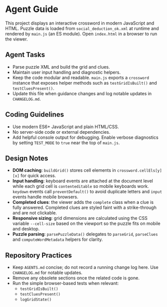 # Agent Guide

This project displays an interactive crossword in modern JavaScript and HTML.
Puzzle data is loaded from `social_deduction_ok.xml` at runtime and rendered by
`main.js` (an ES module). Open `index.html` in a browser to run the viewer.

## Agent Tasks
- Parse puzzle XML and build the grid and clues.
- Maintain user input handling and diagnostic helpers.
- Keep the code modular and readable. `main.js` exports a `crossword` instance
  that exposes helper methods such as `testGridIsBuilt()` and
  `testCluesPresent()`.
- Update this file when guidance changes and log notable updates in
  `CHANGELOG.md`.

## Coding Guidelines
- Use modern ES6+ JavaScript and plain HTML/CSS.
- No server-side code or external dependencies.
- Add helpful console output for debugging. Enable verbose diagnostics by setting
  `TEST_MODE` to `true` near the top of `main.js`.

## Design Notes
- **DOM caching**: `buildGrid()` stores cell elements in
  `crossword.cellEls[y][x]` for quick access.
- **Input handling**: keyboard events are attached at the document level while
  each grid cell is `contenteditable` so mobile keyboards work. `keydown` events
  call `preventDefault()` to avoid duplicate letters and `input` events handle
  mobile browsers.
- **Completed clues**: the viewer adds the `complete` class when a clue is fully
  answered. Completed clues are styled faint with a strike-through and are not
  clickable.
- **Responsive sizing**: grid dimensions are calculated using the CSS variable
  `--cell-size` based on the viewport so the puzzle fits on mobile and desktop.
- **Puzzle parsing**: `parsePuzzleData()` delegates to `parseGrid`, `parseClues`
  and `computeWordMetadata` helpers for clarity.

## Repository Practices
- Keep `AGENTS.md` concise; do not record a running change log here.
  Use `CHANGELOG.md` for notable updates.
- Remove any obsolete sections once the related code is gone.
- Run the simple browser-based tests when relevant:
  - `testGridIsBuilt()`
  - `testCluesPresent()`
  - `logGridState()`

